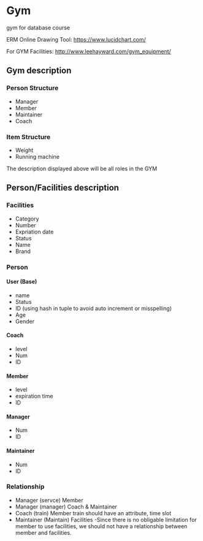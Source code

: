 # Gym
gym for database course

ERM Online Drawing Tool: https://www.lucidchart.com/

For GYM Facilities: http://www.leehayward.com/gym_equipment/

## Gym description

### Person Structure
- Manager
- Member
- Maintainer
- Coach

### Item Structure
- Weight
- Running machine

The description displayed above will be all roles in the GYM

## Person/Facilities description
### Facilities
- Category
- Number
- Expriation date
- Status
- Name
- Brand

### Person

#### User (Base)
- name
- Status
- ID (using hash in tuple to avoid auto increment or misspelling)
- Age
- Gender

#### Coach
- level
- Num
- ID

#### Member
- level
- expiration time
- ID

#### Manager
- Num
- ID

#### Maintainer
- Num
- ID

### Relationship
- Manager (servce) Member
- Manager  (manager) Coach & Maintainer
- Coach (train) Member  train should have an attribute, time slot
- Maintainer (Maintain) Facilities
-Since there is no obligable limitation for member to use facilities, we should not have a relationship between member and facilities.
